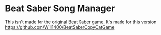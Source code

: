 # Beat Saber Song Manager

This isn't made for the original Beat Saber game. It's made for this version https://github.com/Will1400/BeatSaberCopyCatGame
